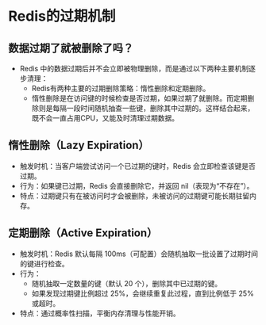 # Redis的过期机制

## 数据过期了就被删除了吗？
* Redis 中的数据过期后并不会立即被物理删除，而是通过以下两种主要机制逐步清理：
  - Redis有两种主要的过期删除策略：惰性删除和定期删除。
  - 惰性删除是在访问键的时候检查是否过期，如果过期了就删除。而定期删除则是每隔一段时间随机抽查一些键，删除其中过期的。这样结合起来，既不会一直占用CPU，又能及时清理过期数据。

## 惰性删除（Lazy Expiration）
* 触发时机：当客户端尝试访问一个已过期的键时，Redis 会立即检查该键是否过期。
* 行为：如果键已过期，Redis 会直接删除它，并返回 nil（表现为“不存在”）。
* 特点：过期键只有在被访问时才会被删除，未被访问的过期键可能长期驻留内存。

## 定期删除（Active Expiration）
* 触发时机：Redis 默认每隔 100ms（可配置）会随机抽取一批设置了过期时间的键进行检查。
* 行为：
  - 随机抽取一定数量的键（默认 20 个），删除其中已过期的键。
  - 如果发现过期键比例超过 25%，会继续重复此过程，直到比例低于 25% 或超时。
* 特点：通过概率性扫描，平衡内存清理与性能开销。